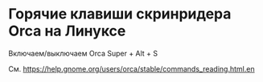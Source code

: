 # Горячие клавиши скринридера Orca на Линуксе

Включаем/выключаем Orca
Super + Alt + S

См. https://help.gnome.org/users/orca/stable/commands_reading.html.en
